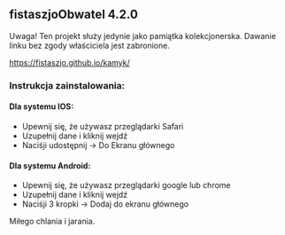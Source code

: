 ## fistaszjoObwatel 4.2.0 

Uwaga! Ten projekt służy jedynie jako pamiątka kolekcjonerska. Dawanie linku bez zgody właściciela jest zabronione.

https://fistaszjo.github.io/kamyk/

### Instrukcja zainstalowania:
#### Dla systemu IOS:
- Upewnij się, że używasz przeglądarki Safari
- Uzupełnij dane i kliknij wejdź
- Naciśji udostępnij -> Do Ekranu głównego
#### Dla systemu Android:
- Upewnij się, że używasz przeglądarki google lub chrome
- Uzupełnij dane i kliknij wejdź
- Naciśji 3 kropki -> Dodaj do ekranu głównego

Miłego chlania i jarania.
